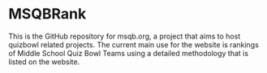 # MSQBRank
This is the GitHub repository for msqb.org, a project that aims to host quizbowl related projects. The current main use for the website is rankings of Middle School Quiz Bowl Teams using a detailed methodology that is listed on the website. 
